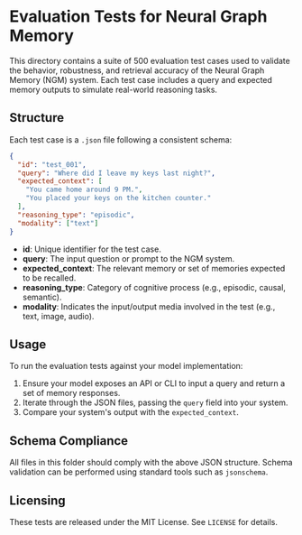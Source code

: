 
# Evaluation Tests for Neural Graph Memory

This directory contains a suite of 500 evaluation test cases used to validate the behavior, robustness, and retrieval accuracy of the Neural Graph Memory (NGM) system. Each test case includes a query and expected memory outputs to simulate real-world reasoning tasks.

## Structure

Each test case is a `.json` file following a consistent schema:

```json
{
  "id": "test_001",
  "query": "Where did I leave my keys last night?",
  "expected_context": [
    "You came home around 9 PM.",
    "You placed your keys on the kitchen counter."
  ],
  "reasoning_type": "episodic",
  "modality": ["text"]
}
```

- **id**: Unique identifier for the test case.
- **query**: The input question or prompt to the NGM system.
- **expected_context**: The relevant memory or set of memories expected to be recalled.
- **reasoning_type**: Category of cognitive process (e.g., episodic, causal, semantic).
- **modality**: Indicates the input/output media involved in the test (e.g., text, image, audio).

## Usage

To run the evaluation tests against your model implementation:

1. Ensure your model exposes an API or CLI to input a query and return a set of memory responses.
2. Iterate through the JSON files, passing the `query` field into your system.
3. Compare your system's output with the `expected_context`.

## Schema Compliance

All files in this folder should comply with the above JSON structure. Schema validation can be performed using standard tools such as `jsonschema`.

## Licensing

These tests are released under the MIT License. See `LICENSE` for details.
